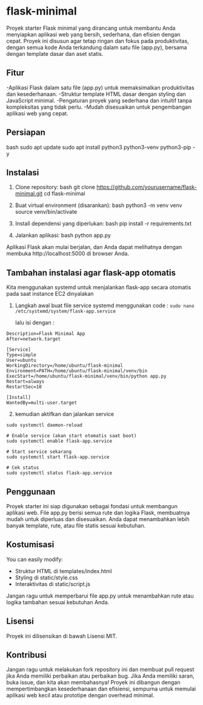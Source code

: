 # flask-minimal

Proyek starter Flask minimal yang dirancang untuk membantu Anda menyiapkan aplikasi web yang bersih, sederhana, dan efisien dengan cepat. Proyek ini disusun agar tetap ringan dan fokus pada produktivitas, dengan semua kode Anda terkandung dalam satu file (app.py), bersama dengan template dasar dan aset statis.


## Fitur
-Aplikasi Flask dalam satu file (app.py) untuk memaksimalkan produktivitas dan kesederhanaan.
-Struktur template HTML dasar dengan styling dan JavaScript minimal.
-Pengaturan proyek yang sederhana dan intuitif tanpa kompleksitas yang tidak perlu.
-Mudah disesuaikan untuk pengembangan aplikasi web yang cepat.


## Persiapan
bash
sudo apt update
sudo apt install python3 python3-venv python3-pip -y


## Instalasi

1. Clone repository:
bash
git clone https://github.com/yourusername/flask-minimal.git
cd flask-minimal


2. Buat virtual environment (disarankan):
bash
python3 -m venv venv
source venv/bin/activate


3. Install dependensi yang diperlukan:
bash
pip install -r requirements.txt


4. Jalankan aplikasi:
bash
python app.py


   

Aplikasi Flask akan mulai berjalan, dan Anda dapat melihatnya dengan membuka http://localhost:5000 di browser Anda.


## Tambahan instalasi agar flask-app otomatis

Kita menggunakan systemd untuk menjalankan flask-app secara otomatis pada saat instance EC2 dinyalakan


1. Langkah awal buat file service systemd menggunakan code :
   ``` sudo nano /etc/systemd/system/flask-app.service ```

   lalu isi dengan :

   
```[Unit]
Description=Flask Minimal App
After=network.target

[Service]
Type=simple
User=ubuntu
WorkingDirectory=/home/ubuntu/flask-minimal
Environment=PATH=/home/ubuntu/flask-minimal/venv/bin
ExecStart=/home/ubuntu/flask-minimal/venv/bin/python app.py
Restart=always
RestartSec=10

[Install]
WantedBy=multi-user.target
```

2. kemudian aktifkan dan jalankan service
```# Reload systemd
sudo systemctl daemon-reload

# Enable service (akan start otomatis saat boot)
sudo systemctl enable flask-app.service

# Start service sekarang
sudo systemctl start flask-app.service

# Cek status
sudo systemctl status flask-app.service
```

## Penggunaan

Proyek starter ini siap digunakan sebagai fondasi untuk membangun aplikasi web. File app.py berisi semua rute dan logika Flask, membuatnya mudah untuk diperluas dan disesuaikan. Anda dapat menambahkan lebih banyak template, rute, atau file statis sesuai kebutuhan.

## Kostumisasi
You can easily modify:

 - Struktur HTML di templates/index.html
 - Styling di static/style.css
 - Interaktivitas di static/script.js

Jangan ragu untuk memperbarui file app.py untuk menambahkan rute atau logika tambahan sesuai kebutuhan Anda.

## Lisensi
Proyek ini dilisensikan di bawah Lisensi MIT.

## Kontribusi
Jangan ragu untuk melakukan fork repository ini dan membuat pull request jika Anda memiliki perbaikan atau perbaikan bug. Jika Anda memiliki saran, buka issue, dan kita akan membahasnya!
Proyek ini dibangun dengan mempertimbangkan kesederhanaan dan efisiensi, sempurna untuk memulai aplikasi web kecil atau prototipe dengan overhead minimal.

